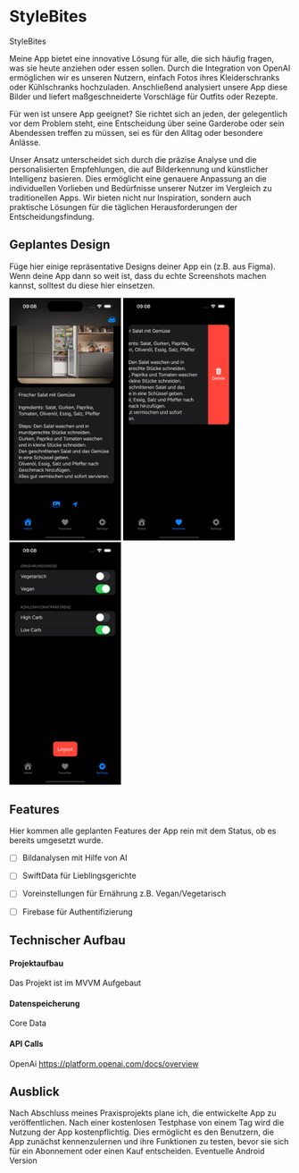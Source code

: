 # StyleBites

StyleBites

Meine App bietet eine innovative Lösung für alle, die sich häufig fragen, was sie heute anziehen oder essen sollen. Durch die Integration von OpenAI ermöglichen wir es unseren Nutzern, einfach Fotos ihres Kleiderschranks oder Kühlschranks hochzuladen. Anschließend analysiert unsere App diese Bilder und liefert maßgeschneiderte Vorschläge für Outfits oder Rezepte.

Für wen ist unsere App geeignet? Sie richtet sich an jeden, der gelegentlich vor dem Problem steht, eine Entscheidung über seine Garderobe oder sein Abendessen treffen zu müssen, sei es für den Alltag oder besondere Anlässe.

Unser Ansatz unterscheidet sich durch die präzise Analyse und die personalisierten Empfehlungen, die auf Bilderkennung und künstlicher Intelligenz basieren. Dies ermöglicht eine genauere Anpassung an die individuellen Vorlieben und Bedürfnisse unserer Nutzer im Vergleich zu traditionellen Apps. Wir bieten nicht nur Inspiration, sondern auch praktische Lösungen für die täglichen Herausforderungen der Entscheidungsfindung.

## Geplantes Design
Füge hier einige repräsentative Designs deiner App ein (z.B. aus Figma).
Wenn deine App dann so weit ist, dass du echte Screenshots machen kannst, solltest du diese hier einsetzen.
<p>
  <img src="./img/app_design_1.png" width="200">
  <img src="./img/app_design_2.png" width="200">
  <img src="./img/app_design_3.png" width="200">
</p>


## Features
Hier kommen alle geplanten Features der App rein mit dem Status, ob es bereits umgesetzt wurde.

- [ ] Bildanalysen mit Hilfe von AI
- [ ] SwiftData für Lieblingsgerichte
- [ ] Voreinstellungen für Ernährung z.B. Vegan/Vegetarisch
- [ ] Firebase für Authentifizierung


## Technischer Aufbau

#### Projektaufbau
Das Projekt ist im MVVM Aufgebaut

#### Datenspeicherung
Core Data

#### API Calls
OpenAi
    https://platform.openai.com/docs/overview


## Ausblick
Nach Abschluss meines Praxisprojekts plane ich, die entwickelte App zu veröffentlichen. Nach einer kostenlosen Testphase von einem Tag wird die Nutzung der App kostenpflichtig. Dies ermöglicht es den Benutzern, die App zunächst kennenzulernen und ihre Funktionen zu testen, bevor sie sich für ein Abonnement oder einen Kauf entscheiden.
    Eventuelle Android Version
